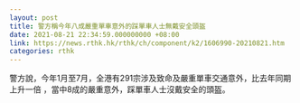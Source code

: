```yaml
---
layout: post
title: 警方稱今年八成嚴重單車意外的踩單車人士無戴安全頭盔
date: 2021-08-21 22:34:59.000000000 +08:00
link: https://news.rthk.hk/rthk/ch/component/k2/1606990-20210821.htm
categories: rthk
---
```


警方說，今年1月至7月，全港有291宗涉及致命及嚴重單車交通意外，比去年同期上升一倍 ，當中8成的嚴重意外，踩單車人士沒戴安全的頭盔。
